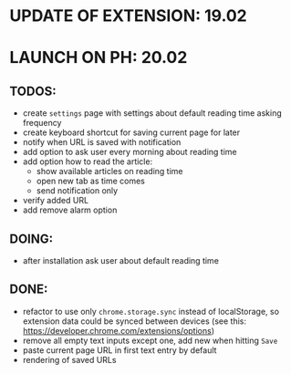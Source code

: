 # UPDATE OF EXTENSION: 19.02
# LAUNCH ON PH: 20.02

## TODOS:
 * create `settings` page with settings about default reading time asking frequency
 * create keyboard shortcut for saving current page for later
 * notify when URL is saved with notification
 * add option to ask user every morning about reading time 
 * add option how to read the article:
   - show available articles on reading time
   - open new tab as time comes
   - send notification only
 * verify added URL
 * add remove alarm option


## DOING:
 * after installation ask user about default reading time



## DONE:
 * refactor to use only `chrome.storage.sync` instead of localStorage, so extension data could be synced between devices (see this: https://developer.chrome.com/extensions/options)
 * remove all empty text inputs except one, add new when hitting `Save`
 * paste current page URL in first text entry by default
 * rendering of saved URLs

